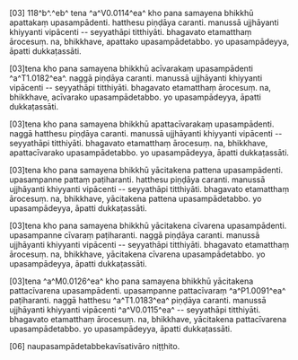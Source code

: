 [03] 118^b^.^eb^ tena ^a^V0.0114^ea^ kho pana samayena bhikkhū apattakaṃ upasampādenti. hatthesu piṇḍāya caranti.  manussā ujjhāyanti khiyyanti vipācenti -- seyyathāpi titthiyāti. bhagavato etamatthaṃ  ārocesuṃ. na, bhikkhave, apattako upasampādetabbo. yo upasampādeyya, āpatti  dukkaṭassāti.

[03]tena kho pana samayena bhikkhū acīvarakaṃ upasampādenti ^a^T1.0182^ea^. naggā piṇḍāya caranti. manussā  ujjhāyanti khiyyanti vipācenti -- seyyathāpi titthiyāti. bhagavato etamatthaṃ ārocesuṃ.  na, bhikkhave, acīvarako upasampādetabbo. yo upasampādeyya, āpatti dukkaṭassāti.

[03]tena kho pana samayena bhikkhū apattacīvarakaṃ upasampādenti. naggā hatthesu piṇḍāya  caranti. manussā ujjhāyanti khiyyanti vipācenti -- seyyathāpi titthiyāti. bhagavato  etamatthaṃ ārocesuṃ. na, bhikkhave, apattacīvarako upasampādetabbo. yo upasampādeyya,  āpatti dukkaṭassāti.

[03]tena kho pana samayena bhikkhū yācitakena pattena upasampādenti. upasampanne pattaṃ paṭiharanti.  hatthesu piṇḍāya caranti. manussā ujjhāyanti khiyyanti vipācenti -- seyyathāpi titthiyāti.  bhagavato etamatthaṃ ārocesuṃ. na, bhikkhave, yācitakena pattena upasampādetabbo.  yo upasampādeyya, āpatti dukkaṭassāti.

[03]tena kho pana samayena bhikkhū yācitakena cīvarena upasampādenti. upasampanne cīvaraṃ  paṭiharanti. naggā piṇḍāya caranti. manussā ujjhāyanti khiyyanti vipācenti -- seyyathāpi  titthiyāti. bhagavato etamatthaṃ ārocesuṃ. na, bhikkhave, yācitakena cīvarena  upasampādetabbo. yo upasampādeyya, āpatti dukkaṭassāti.

[03]tena ^a^M0.0126^ea^ kho pana samayena bhikkhū yācitakena pattacīvarena upasampādenti. upasampanne  pattacīvaraṃ ^a^P1.0091^ea^ paṭiharanti. naggā hatthesu ^a^T1.0183^ea^ piṇḍāya caranti. manussā ujjhāyanti  khiyyanti vipācenti ^a^V0.0115^ea^ -- seyyathāpi titthiyāti. bhagavato etamatthaṃ ārocesuṃ.  na, bhikkhave, yācitakena pattacīvarena upasampādetabbo. yo upasampādeyya, āpatti  dukkaṭassāti.

[06] naupasampādetabbekavīsativāro niṭṭhito.